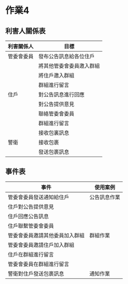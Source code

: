 # 作業4
## 利害人關係表
|利害關係人|目標|
|-----|-------|
|管委會委員|發布公告訊息給各位住戶|
||將其他管委會委員邀入群組|
||將住戶邀入群組|
||群組進行留言|
|住戶|對公告訊息進行回應|
||對公告提供意見|
||聯絡管委會委員|
||群組進行留言|
||接收包裏訊息|
|警衛|接收包裹|
||發送包裹訊息|
## 事件表
|事件|使用案例|
|-----|-------|
|管委會委員發送通知給住戶|公告訊息作業|
|住戶對公告提供意見||
|住戶回應公告訊息||
|住戶聯繫管委會委員||
|管委會委員邀請其他委員加入群組|群組作業|
|管委會委員邀請住戶加入群組||
|住戶在群組進行留言||
|管委會委員在群組進行留言||
|警衛對住戶發送包裹訊息|通知作業|
